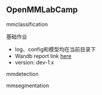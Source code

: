 ## OpenMMLabCamp

mmclassification

基础作业
- log、config和模型均在当前目录下
- Wandb report link [here](https://api.wandb.ai/links/team-hsienwei/cxmhodzv)
- version: dev-1.x


mmdetection


mmsegmentation